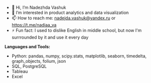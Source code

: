 - 👋 Hi, I’m Nadezhda Vashuk
- 👀 I’m interested in product analytics and data visualization
- 📫 How to reach me: nadejda.vashuk@yandex.ru or https://t.me/nadiaa_va
- ⚡ Fun fact: I used to dislike English in middle school, but now I'm surrrounded by it and use it every day


**Languages and Tools:**
* Python: pandas, numpy, scipy.stats, matplotlib, seaborn, timedelta, graph_objects, folium, json
* SQL, PostgreSQL
* Tableau
* Excel

<!---
NadezhdaVashuk/NadezhdaVashuk is a ✨ special ✨ repository because its `README.md` (this file) appears on your GitHub profile.
You can click the Preview link to take a look at your changes.
--->
